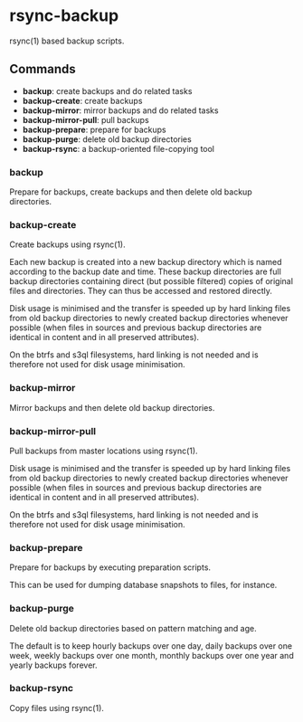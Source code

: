 rsync-backup
============

rsync(1) based backup scripts.

Commands
--------

 * **backup**:             create backups and do related tasks
 * **backup-create**:      create backups
 * **backup-mirror**:      mirror backups and do related tasks
 * **backup-mirror-pull**: pull backups
 * **backup-prepare**:     prepare for backups
 * **backup-purge**:       delete old backup directories
 * **backup-rsync**:       a backup-oriented file-copying tool

### **backup**

Prepare for backups, create backups and then delete old backup
directories.

### **backup-create**

Create backups using rsync(1).

Each new backup is created into a new backup directory which is named
according to the backup date and time. These backup directories are full
backup directories containing direct (but possible filtered) copies of
original files and directories. They can thus be accessed and restored
directly.

Disk usage is minimised and the transfer is speeded up by hard linking
files from old backup directories to newly created backup directories
whenever possible (when files in sources and previous backup directories
are identical in content and in all preserved attributes).

On the btrfs and s3ql filesystems, hard linking is not needed and is
therefore not used for disk usage minimisation.

### **backup-mirror**

Mirror backups and then delete old backup directories.

### **backup-mirror-pull**

Pull backups from master locations using rsync(1).

Disk usage is minimised and the transfer is speeded up by hard linking
files from old backup directories to newly created backup directories
whenever possible (when files in sources and previous backup directories
are identical in content and in all preserved attributes).

On the btrfs and s3ql filesystems, hard linking is not needed and is
therefore not used for disk usage minimisation.

### **backup-prepare**

Prepare for backups by executing preparation scripts.

This can be used for dumping database snapshots to files, for instance.

### **backup-purge**

Delete old backup directories based on pattern matching and age.

The default is to keep hourly backups over one day, daily backups over
one week, weekly backups over one month, monthly backups over one year
and yearly backups forever.

### **backup-rsync**

Copy files using rsync(1).
